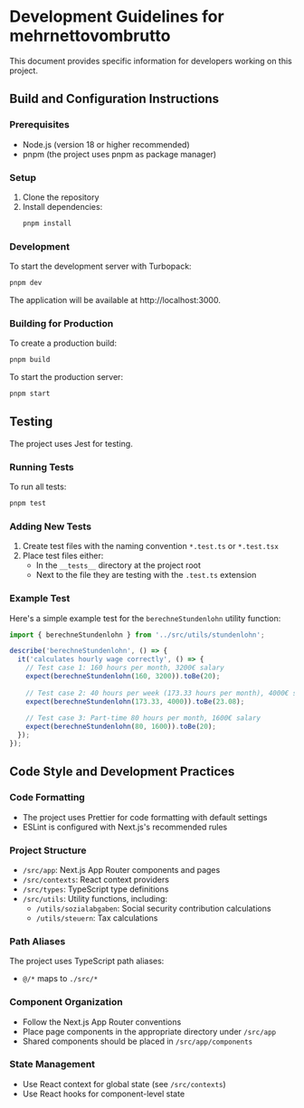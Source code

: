 # Development Guidelines for mehrnettovombrutto

This document provides specific information for developers working on this project.

## Build and Configuration Instructions

### Prerequisites
- Node.js (version 18 or higher recommended)
- pnpm (the project uses pnpm as package manager)

### Setup
1. Clone the repository
2. Install dependencies:
   ```bash
   pnpm install
   ```

### Development
To start the development server with Turbopack:
```bash
pnpm dev
```

The application will be available at http://localhost:3000.

### Building for Production
To create a production build:
```bash
pnpm build
```

To start the production server:
```bash
pnpm start
```

## Testing

The project uses Jest for testing.

### Running Tests
To run all tests:
```bash
pnpm test
```

### Adding New Tests
1. Create test files with the naming convention `*.test.ts` or `*.test.tsx`
2. Place test files either:
   - In the `__tests__` directory at the project root
   - Next to the file they are testing with the `.test.ts` extension

### Example Test
Here's a simple example test for the `berechneStundenlohn` utility function:

```typescript
import { berechneStundenlohn } from '../src/utils/stundenlohn';

describe('berechneStundenlohn', () => {
  it('calculates hourly wage correctly', () => {
    // Test case 1: 160 hours per month, 3200€ salary
    expect(berechneStundenlohn(160, 3200)).toBe(20);
    
    // Test case 2: 40 hours per week (173.33 hours per month), 4000€ salary
    expect(berechneStundenlohn(173.33, 4000)).toBe(23.08);
    
    // Test case 3: Part-time 80 hours per month, 1600€ salary
    expect(berechneStundenlohn(80, 1600)).toBe(20);
  });
});
```

## Code Style and Development Practices

### Code Formatting
- The project uses Prettier for code formatting with default settings
- ESLint is configured with Next.js's recommended rules

### Project Structure
- `/src/app`: Next.js App Router components and pages
- `/src/contexts`: React context providers
- `/src/types`: TypeScript type definitions
- `/src/utils`: Utility functions, including:
  - `/utils/sozialabgaben`: Social security contribution calculations
  - `/utils/steuern`: Tax calculations

### Path Aliases
The project uses TypeScript path aliases:
- `@/*` maps to `./src/*`

### Component Organization
- Follow the Next.js App Router conventions
- Place page components in the appropriate directory under `/src/app`
- Shared components should be placed in `/src/app/components`

### State Management
- Use React context for global state (see `/src/contexts`)
- Use React hooks for component-level state
